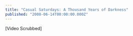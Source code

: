 ```yaml
---
title: "Casual Saturdays: A Thousand Years of Darkness"
published: "2008-06-14T00:00:00.000Z"
---
```


\[Video Scrubbed\]